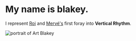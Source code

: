 # My name is blakey.

I represent [Roi](http://github.com/roidriscoll) and [Mervé's](http://github.com/Mervodactyl) first foray into __Vertical Rhythm__.


![portrait of Art Blakey](http://berta11.express.ge/ZoneB/12/performer//Art%20Blakey/.photo/arblakey2.jpg)
